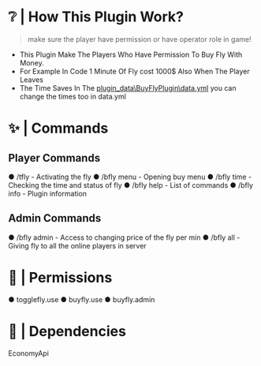 # ❔ | How This Plugin Work?

> make sure the player have permission or have operator role in game!

- This Plugin Make The Players Who Have Permission To Buy Fly With Money.
- For Example In Code 1 Minute Of Fly cost 1000$ Also When The Player Leaves
- The Time Saves In The <ins>plugin_data\BuyFlyPlugin\data.yml</ins> you can change the times too in data.yml

# ✨ | Commands 

## Player Commands

● /tfly - Activating the fly
● /bfly menu - Opening buy menu
● /bfly time - Checking the time and status of fly
● /bfly help - List of commands
● /bfly info - Plugin information

## Admin Commands

● /bfly admin - Access to changing price of the fly per min
● /bfly all - Giving fly to all the online players in server

# 🧨 | Permissions

● togglefly.use 
● buyfly.use
● buyfly.admin

# 🔑 | Dependencies

EconomyApi 

